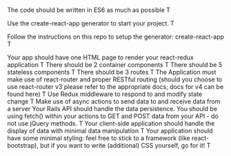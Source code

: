 The code should be written in ES6 as much as possible
T

Use the create-react-app generator to start your project.
T

Follow the instructions on this repo to setup the generator: create-react-app
T

Your app should have one HTML page to render your react-redux application
T
There should be 2 container components
T
There should be 5 stateless components
T
There should be 3 routes
T
The Application must make use of react-router and proper RESTful routing (should you choose to use react-router v3 please refer to the appropriate docs; docs for v4 can be found here)
T
Use Redux middleware to respond to and modify state change
T
Make use of async actions to send data to and receive data from a server
Your Rails API should handle the data persistence. You should be using fetch() within your actions to GET and POST data from your API - do not use jQuery methods.
T
Your client-side application should handle the display of data with minimal data manipulation
T
Your application should have some minimal styling: feel free to stick to a framework (like react-bootstrap), but if you want to write (additional) CSS yourself, go for it!
T